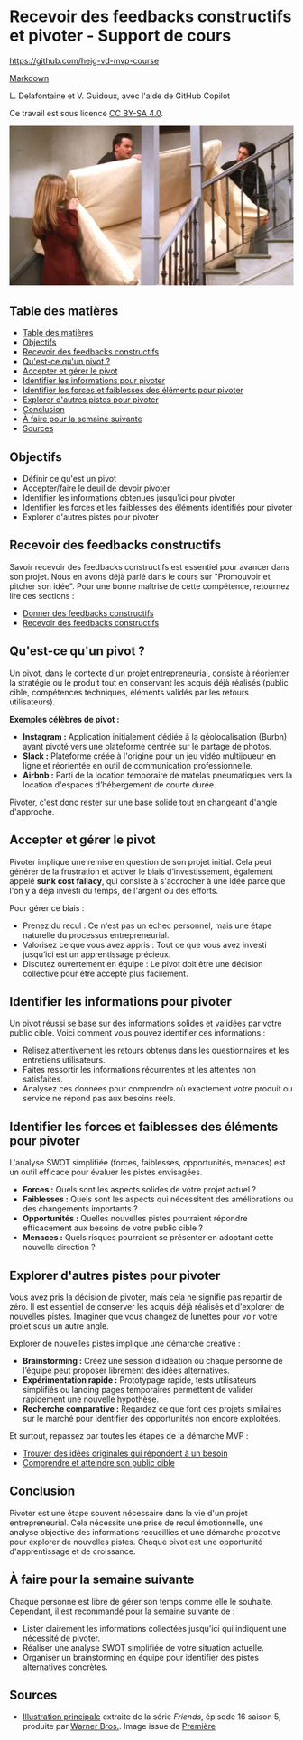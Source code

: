 # Recevoir des feedbacks constructifs et pivoter - Support de cours

<https://github.com/heig-vd-mvp-course>

[Markdown][course-material]

L. Delafontaine et V. Guidoux, avec l'aide de GitHub Copilot

Ce travail est sous licence [CC BY-SA 4.0][license].

![Illustration principale][illustration-principale]

## Table des matières

- [Table des matières](#table-des-matières)
- [Objectifs](#objectifs)
- [Recevoir des feedbacks constructifs](#recevoir-des-feedbacks-constructifs)
- [Qu'est-ce qu'un pivot ?](#quest-ce-quun-pivot-)
- [Accepter et gérer le pivot](#accepter-et-gérer-le-pivot)
- [Identifier les informations pour pivoter](#identifier-les-informations-pour-pivoter)
- [Identifier les forces et faiblesses des éléments pour pivoter](#identifier-les-forces-et-faiblesses-des-éléments-pour-pivoter)
- [Explorer d'autres pistes pour pivoter](#explorer-dautres-pistes-pour-pivoter)
- [Conclusion](#conclusion)
- [À faire pour la semaine suivante](#à-faire-pour-la-semaine-suivante)
- [Sources](#sources)

## Objectifs

- Définir ce qu'est un pivot
- Accepter/faire le deuil de devoir pivoter
- Identifier les informations obtenues jusqu'ici pour pivoter
- Identifier les forces et les faiblesses des éléments identifiés pour pivoter
- Explorer d'autres pistes pour pivoter

## Recevoir des feedbacks constructifs

Savoir recevoir des feedbacks constructifs est essentiel pour avancer dans son
projet. Nous en avons déjà parlé dans le cours sur "Promouvoir et pitcher son
idée". Pour une bonne maîtrise de cette compétence, retournez lire ces sections
:

- [Donner des feedbacks constructifs](../../05-cours-promouvoir-et-pitcher-son-idee/02-support-de-cours/README.md#donner-des-feedbacks-constructifs)
- [Recevoir des feedbacks constructifs](../../05-cours-promouvoir-et-pitcher-son-idee/02-support-de-cours/README.md#recevoir-des-feedbacks-constructifs)

## Qu'est-ce qu'un pivot ?

Un pivot, dans le contexte d'un projet entrepreneurial, consiste à réorienter la
stratégie ou le produit tout en conservant les acquis déjà réalisés (public
cible, compétences techniques, éléments validés par les retours utilisateurs).

**Exemples célèbres de pivot :**

- **Instagram :** Application initialement dédiée à la géolocalisation (Burbn)
  ayant pivoté vers une plateforme centrée sur le partage de photos.
- **Slack :** Plateforme créée à l'origine pour un jeu vidéo multijoueur en
  ligne et réorientée en outil de communication professionnelle.
- **Airbnb :** Parti de la location temporaire de matelas pneumatiques vers la
  location d'espaces d’hébergement de courte durée.

Pivoter, c'est donc rester sur une base solide tout en changeant d'angle
d'approche.

## Accepter et gérer le pivot

Pivoter implique une remise en question de son projet initial. Cela peut générer
de la frustration et activer le biais d’investissement, également appelé **sunk
cost fallacy**, qui consiste à s'accrocher à une idée parce que l'on y a déjà
investi du temps, de l'argent ou des efforts.

Pour gérer ce biais :

- Prenez du recul : Ce n'est pas un échec personnel, mais une étape naturelle du
  processus entrepreneurial.
- Valorisez ce que vous avez appris : Tout ce que vous avez investi jusqu’ici
  est un apprentissage précieux.
- Discutez ouvertement en équipe : Le pivot doit être une décision collective
  pour être accepté plus facilement.

## Identifier les informations pour pivoter

Un pivot réussi se base sur des informations solides et validées par votre
public cible. Voici comment vous pouvez identifier ces informations :

- Relisez attentivement les retours obtenus dans les questionnaires et les
  entretiens utilisateurs.
- Faites ressortir les informations récurrentes et les attentes non satisfaites.
- Analysez ces données pour comprendre où exactement votre produit ou service ne
  répond pas aux besoins réels.

## Identifier les forces et faiblesses des éléments pour pivoter

L'analyse SWOT simplifiée (forces, faiblesses, opportunités, menaces) est un
outil efficace pour évaluer les pistes envisagées.

- **Forces :** Quels sont les aspects solides de votre projet actuel ?
- **Faiblesses :** Quels sont les aspects qui nécessitent des améliorations ou
  des changements importants ?
- **Opportunités :** Quelles nouvelles pistes pourraient répondre efficacement
  aux besoins de votre public cible ?
- **Menaces :** Quels risques pourraient se présenter en adoptant cette nouvelle
  direction ?

## Explorer d'autres pistes pour pivoter

Vous avez pris la décision de pivoter, mais cela ne signifie pas repartir de
zéro. Il est essentiel de conserver les acquis déjà réalisés et d'explorer de
nouvelles pistes. Imaginer que vous changez de lunettes pour voir votre projet
sous un autre angle.

Explorer de nouvelles pistes implique une démarche créative :

- **Brainstorming :** Créez une session d'idéation où chaque personne de
  l’équipe peut proposer librement des idées alternatives.
- **Expérimentation rapide :** Prototypage rapide, tests utilisateurs simplifiés
  ou landing pages temporaires permettent de valider rapidement une nouvelle
  hypothèse.
- **Recherche comparative :** Regardez ce que font des projets similaires sur le
  marché pour identifier des opportunités non encore exploitées.

Et surtout, repassez par toutes les étapes de la démarche MVP :

- [Trouver des idées originales qui répondent à un besoin](../../03-cours-trouver-des-idees-originales-qui-repondent-a-un-besoin/02-support-de-cours/README.md)
- [Comprendre et atteindre son public cible](../../04-cours-comprendre-et-atteindre-son-public-cible/02-support-de-cours/README.md)

## Conclusion

Pivoter est une étape souvent nécessaire dans la vie d'un projet
entrepreneurial. Cela nécessite une prise de recul émotionnelle, une analyse
objective des informations recueillies et une démarche proactive pour explorer
de nouvelles pistes. Chaque pivot est une opportunité d'apprentissage et de
croissance.

## À faire pour la semaine suivante

Chaque personne est libre de gérer son temps comme elle le souhaite. Cependant,
il est recommandé pour la semaine suivante de :

- Lister clairement les informations collectées jusqu'ici qui indiquent une
  nécessité de pivoter.
- Réaliser une analyse SWOT simplifiée de votre situation actuelle.
- Organiser un brainstorming en équipe pour identifier des pistes alternatives
  concrètes.

## Sources

- [Illustration principale][illustration-principale] extraite de la série
  _Friends_, épisode 16 saison 5, produite par
  [Warner Bros.](https://www.warnerbros.com/). Image issue de
  [Première](https://www.premiere.fr/Series/News-Series/David-Schwimmer-en-a-marre-que-les-fans-de-Friends-lui-crient-Pivot-)

<!-- URLs -->

[course-material]:
	https://github.com/heig-vd-mvp-course/heig-vd-mvp-course/blob/main/12-cours-recevoir-des-feedbacks-constructifs-et-pivoter/02-support-de-cours/README.md
[license]:
	https://github.com/heig-vd-mvp-course/heig-vd-mvp-course/blob/main/LICENSE.md
[illustration-principale]: ./images/pivot.jpg
